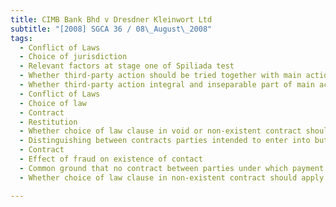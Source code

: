```yaml
---
title: CIMB Bank Bhd v Dresdner Kleinwort Ltd 
subtitle: "[2008] SGCA 36 / 08\_August\_2008"
tags:
  - Conflict of Laws
  - Choice of jurisdiction
  - Relevant factors at stage one of Spiliada test
  - Whether third-party action should be tried together with main action
  - Whether third-party action integral and inseparable part of main action
  - Conflict of Laws
  - Choice of law
  - Contract
  - Restitution
  - Whether choice of law clause in void or non-existent contract should apply to consequential restitutionary claim
  - Distinguishing between contracts parties intended to enter into but subsequently became ineffective or void due to contractual failure, and void contracts where there was no meeting of the minds to enter into that particular contract
  - Contract
  - Effect of fraud on existence of contact
  - Common ground that no contract between parties under which payment could have been made by purchaser to seller
  - Whether choice of law clause in non-existent contract should apply to purchaser\'s claim to recover payment

---
```


